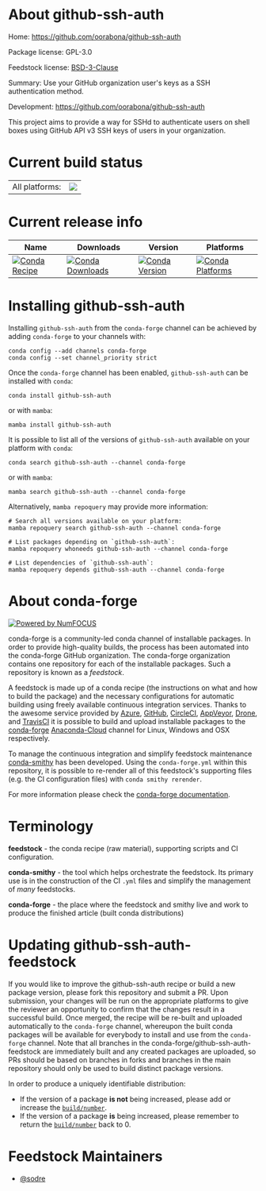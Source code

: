About github-ssh-auth
=====================

Home: https://github.com/oorabona/github-ssh-auth

Package license: GPL-3.0

Feedstock license: [BSD-3-Clause](https://github.com/conda-forge/github-ssh-auth-feedstock/blob/main/LICENSE.txt)

Summary: Use your GitHub organization user's keys as a SSH authentication method.

Development: https://github.com/oorabona/github-ssh-auth

This project aims to provide a way for SSHd to authenticate users on shell boxes
using GitHub API v3 SSH keys of users in your organization.


Current build status
====================


<table><tr><td>All platforms:</td>
    <td>
      <a href="https://dev.azure.com/conda-forge/feedstock-builds/_build/latest?definitionId=7312&branchName=main">
        <img src="https://dev.azure.com/conda-forge/feedstock-builds/_apis/build/status/github-ssh-auth-feedstock?branchName=main">
      </a>
    </td>
  </tr>
</table>

Current release info
====================

| Name | Downloads | Version | Platforms |
| --- | --- | --- | --- |
| [![Conda Recipe](https://img.shields.io/badge/recipe-github--ssh--auth-green.svg)](https://anaconda.org/conda-forge/github-ssh-auth) | [![Conda Downloads](https://img.shields.io/conda/dn/conda-forge/github-ssh-auth.svg)](https://anaconda.org/conda-forge/github-ssh-auth) | [![Conda Version](https://img.shields.io/conda/vn/conda-forge/github-ssh-auth.svg)](https://anaconda.org/conda-forge/github-ssh-auth) | [![Conda Platforms](https://img.shields.io/conda/pn/conda-forge/github-ssh-auth.svg)](https://anaconda.org/conda-forge/github-ssh-auth) |

Installing github-ssh-auth
==========================

Installing `github-ssh-auth` from the `conda-forge` channel can be achieved by adding `conda-forge` to your channels with:

```
conda config --add channels conda-forge
conda config --set channel_priority strict
```

Once the `conda-forge` channel has been enabled, `github-ssh-auth` can be installed with `conda`:

```
conda install github-ssh-auth
```

or with `mamba`:

```
mamba install github-ssh-auth
```

It is possible to list all of the versions of `github-ssh-auth` available on your platform with `conda`:

```
conda search github-ssh-auth --channel conda-forge
```

or with `mamba`:

```
mamba search github-ssh-auth --channel conda-forge
```

Alternatively, `mamba repoquery` may provide more information:

```
# Search all versions available on your platform:
mamba repoquery search github-ssh-auth --channel conda-forge

# List packages depending on `github-ssh-auth`:
mamba repoquery whoneeds github-ssh-auth --channel conda-forge

# List dependencies of `github-ssh-auth`:
mamba repoquery depends github-ssh-auth --channel conda-forge
```


About conda-forge
=================

[![Powered by
NumFOCUS](https://img.shields.io/badge/powered%20by-NumFOCUS-orange.svg?style=flat&colorA=E1523D&colorB=007D8A)](https://numfocus.org)

conda-forge is a community-led conda channel of installable packages.
In order to provide high-quality builds, the process has been automated into the
conda-forge GitHub organization. The conda-forge organization contains one repository
for each of the installable packages. Such a repository is known as a *feedstock*.

A feedstock is made up of a conda recipe (the instructions on what and how to build
the package) and the necessary configurations for automatic building using freely
available continuous integration services. Thanks to the awesome service provided by
[Azure](https://azure.microsoft.com/en-us/services/devops/), [GitHub](https://github.com/),
[CircleCI](https://circleci.com/), [AppVeyor](https://www.appveyor.com/),
[Drone](https://cloud.drone.io/welcome), and [TravisCI](https://travis-ci.com/)
it is possible to build and upload installable packages to the
[conda-forge](https://anaconda.org/conda-forge) [Anaconda-Cloud](https://anaconda.org/)
channel for Linux, Windows and OSX respectively.

To manage the continuous integration and simplify feedstock maintenance
[conda-smithy](https://github.com/conda-forge/conda-smithy) has been developed.
Using the ``conda-forge.yml`` within this repository, it is possible to re-render all of
this feedstock's supporting files (e.g. the CI configuration files) with ``conda smithy rerender``.

For more information please check the [conda-forge documentation](https://conda-forge.org/docs/).

Terminology
===========

**feedstock** - the conda recipe (raw material), supporting scripts and CI configuration.

**conda-smithy** - the tool which helps orchestrate the feedstock.
                   Its primary use is in the construction of the CI ``.yml`` files
                   and simplify the management of *many* feedstocks.

**conda-forge** - the place where the feedstock and smithy live and work to
                  produce the finished article (built conda distributions)


Updating github-ssh-auth-feedstock
==================================

If you would like to improve the github-ssh-auth recipe or build a new
package version, please fork this repository and submit a PR. Upon submission,
your changes will be run on the appropriate platforms to give the reviewer an
opportunity to confirm that the changes result in a successful build. Once
merged, the recipe will be re-built and uploaded automatically to the
`conda-forge` channel, whereupon the built conda packages will be available for
everybody to install and use from the `conda-forge` channel.
Note that all branches in the conda-forge/github-ssh-auth-feedstock are
immediately built and any created packages are uploaded, so PRs should be based
on branches in forks and branches in the main repository should only be used to
build distinct package versions.

In order to produce a uniquely identifiable distribution:
 * If the version of a package **is not** being increased, please add or increase
   the [``build/number``](https://docs.conda.io/projects/conda-build/en/latest/resources/define-metadata.html#build-number-and-string).
 * If the version of a package **is** being increased, please remember to return
   the [``build/number``](https://docs.conda.io/projects/conda-build/en/latest/resources/define-metadata.html#build-number-and-string)
   back to 0.

Feedstock Maintainers
=====================

* [@sodre](https://github.com/sodre/)

